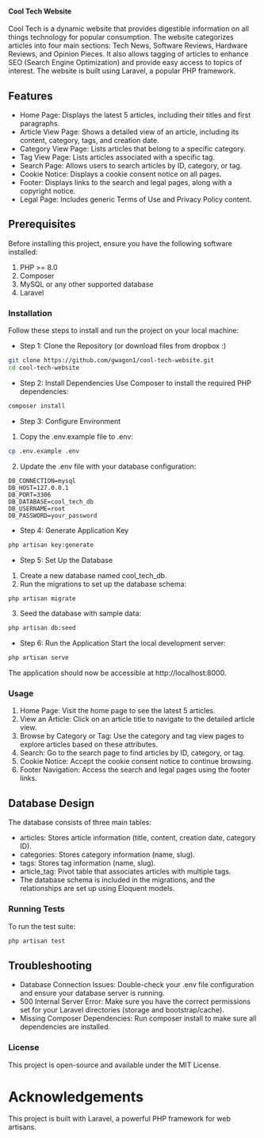 #### Cool Tech Website

Cool Tech is a dynamic website that provides digestible information on all 
things technology for popular consumption. The website categorizes articles 
into four main sections: Tech News, Software Reviews, Hardware Reviews, and Opinion Pieces. 
It also allows tagging of articles to enhance SEO (Search Engine Optimization) 
and provide easy access to topics of interest. The website is built using Laravel, a popular PHP framework.

## Features
- Home Page: Displays the latest 5 articles, including their titles and first paragraphs.
- Article View Page: Shows a detailed view of an article, including its content, category, tags, and creation date.
- Category View Page: Lists articles that belong to a specific category.
- Tag View Page: Lists articles associated with a specific tag.
- Search Page: Allows users to search articles by ID, category, or tag.
- Cookie Notice: Displays a cookie consent notice on all pages.
- Footer: Displays links to the search and legal pages, along with a copyright notice.
- Legal Page: Includes generic Terms of Use and Privacy Policy content.

## Prerequisites
Before installing this project, ensure you have the following software installed:

1. PHP >= 8.0
2. Composer
3. MySQL or any other supported database
4. Laravel

### Installation
Follow these steps to install and run the project on your local machine:

- Step 1: Clone the Repository (or download files from dropbox :)
```bash
git clone https://github.com/gwagon1/cool-tech-website.git
cd cool-tech-website
```
- Step 2: Install Dependencies
Use Composer to install the required PHP dependencies:
```bash
composer install
```
- Step 3: Configure Environment
1. Copy the .env.example file to .env:
```bash
cp .env.example .env
```
2. Update the .env file with your database configuration:
```plaintext
DB_CONNECTION=mysql
DB_HOST=127.0.0.1
DB_PORT=3306
DB_DATABASE=cool_tech_db
DB_USERNAME=root
DB_PASSWORD=your_password
```
- Step 4: Generate Application Key
```bash
php artisan key:generate
```

- Step 5: Set Up the Database
1. Create a new database named cool_tech_db.
2. Run the migrations to set up the database schema:
```bash
php artisan migrate
```
3. Seed the database with sample data:
```bash
php artisan db:seed
```

- Step 6: Run the Application
Start the local development server:
```bash
php artisan serve
```
The application should now be accessible at http://localhost:8000.


### Usage

1. Home Page: Visit the home page to see the latest 5 articles.
2. View an Article: Click on an article title to navigate to the detailed article view.
3. Browse by Category or Tag: Use the category and tag view pages to explore articles based on these attributes.
4. Search: Go to the search page to find articles by ID, category, or tag.
5. Cookie Notice: Accept the cookie consent notice to continue browsing.
6. Footer Navigation: Access the search and legal pages using the footer links.

## Database Design
The database consists of three main tables:

- articles: Stores article information (title, content, creation date, category ID).
- categories: Stores category information (name, slug).
- tags: Stores tag information (name, slug).
- article_tag: Pivot table that associates articles with multiple tags.
- The database schema is included in the migrations, and the relationships are set up using Eloquent models.

### Running Tests
To run the test suite:
```bash
php artisan test
```
## Troubleshooting
- Database Connection Issues: Double-check your .env file configuration and ensure your database server is running.
- 500 Internal Server Error: Make sure you have the correct permissions set for your Laravel directories (storage and bootstrap/cache).
- Missing Composer Dependencies: Run composer install to make sure all dependencies are installed.

### License
This project is open-source and available under the MIT License.

# Acknowledgements
This project is built with Laravel, a powerful PHP framework for web artisans.